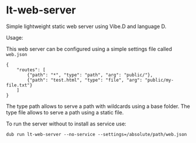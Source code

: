 # lt-web-server
Simple lightweight static web server using Vibe.D and language D.

Usage:

This web server can be configured using a simple settings file called `web.json`

    {
        "routes": [
            {"path": "*", "type": "path", "arg": "public/"},
            {"path": "test.html", "type": "file", "arg": "public/my-file.txt"}
        ]
    }

The type path allows to serve a path with wildcards using a base folder.
The type file allows to serve a path using a static file.

To run the server without to install as service use:

    dub run lt-web-server --no-service --settings=/absolute/path/web.json
